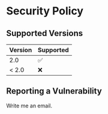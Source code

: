 # Security Policy

## Supported Versions

| Version | Supported          |
| ------- | ------------------ |
| 2.0     | :white_check_mark: |
| < 2.0   | :x:                |

## Reporting a Vulnerability

Write me an email.
